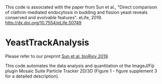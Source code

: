 This code is associated with the paper from Sun et al., "Direct comparison of clathrin-mediated endocytosis in budding and fission yeast reveals conserved and evolvable features". eLife, 2019. http://dx.doi.org/10.7554/eLife.50749

# YeastTrackAnalysis
Please refer to our preprint [Sun et al. bioRxiv 2019](https://www.biorxiv.org/content/10.1101/733543v1).

This code automates the data analysis and quantitation ot the ImageJ/Fiji plugin Mosaic Suite Particle Tracker 2D/3D (Figure 1 - figure supplement 3 for a detailed description).
